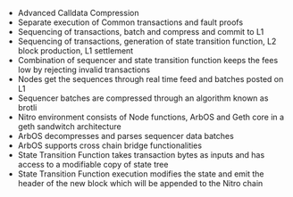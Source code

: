 - Advanced Calldata Compression
- Separate execution of Common transactions and fault proofs
- Sequencing of transactions, batch and compress and commit to L1
- Sequencing of transactions, generation of state transition function, L2 block production, L1 settlement
- Combination of sequencer and state transition function keeps the fees low by rejecting invalid transactions
- Nodes get the sequences through real time feed and batches posted on L1
- Sequencer batches are compressed through an algorithm known as brotli
- Nitro environment consists of Node functions, ArbOS and Geth core in a geth sandwitch architecture
- ArbOS decompresses and parses sequencer data batches
- ArbOS supports cross chain bridge functionalities
- State Transition Function takes transaction bytes as inputs and has access to a modifiable copy of state tree
- State Transition Function execution modifies the state and emit the header of the new block which will be appended to the Nitro chain
